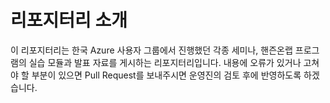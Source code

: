 # 리포지터리 소개

이 리포지터리는 한국 Azure 사용자 그룹에서 진행했던 각종 세미나, 핸즌온랩 프로그램의 실습 모듈과 발표 자료를 게시하는 리포지터리입니다. 내용에 오류가 있거나 고쳐야 할 부분이 있으면 Pull Request를 보내주시면 운영진의 검토 후에 반영하도록 하겠습니다.
